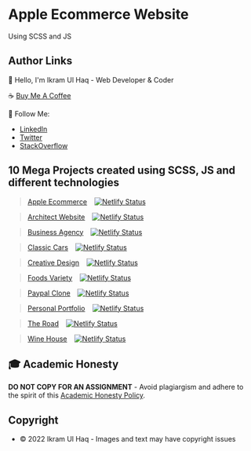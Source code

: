 # Apple Ecommerce Website

Using SCSS and JS


## Author Links

👋 Hello, I'm Ikram Ul Haq - Web Developer & Coder

☕ [Buy Me A Coffee](https://www.buymeacoffee.com/ikramdev)

🚀 Follow Me:

- [LinkedIn](https://www.linkedin.com/in/ikramdeveloper/)
- [Twitter](https://twitter.com/ikramdeveloper)
- [StackOverflow](https://stackoverflow.com/users/13859212/ikram-ul-haq)


## 10 Mega Projects created using SCSS, JS and different technologies

> [Apple Ecommerce](https://apple-ecommerce-mega.netlify.app/) &ensp; [![Netlify Status](https://api.netlify.com/api/v1/badges/5f30c15c-5dd9-4616-89d9-e25dca0bd360/deploy-status)](https://app.netlify.com/sites/apple-ecommerce-mega/deploys)

> [Architect Website](https://architect-website-mega.netlify.app/) &ensp; [![Netlify Status](https://api.netlify.com/api/v1/badges/0ad00d76-fcf0-476c-a4c5-bb2487b8a1f0/deploy-status)](https://app.netlify.com/sites/architect-website-mega/deploys)

> [Business Agency](https://business-agency-mega.netlify.app/) &ensp; [![Netlify Status](https://api.netlify.com/api/v1/badges/659f497b-c077-4065-9976-4d7b3636937c/deploy-status)](https://app.netlify.com/sites/business-agency-mega/deploys)

> [Classic Cars](https://classic-cars-mega.netlify.app/) &ensp; [![Netlify Status](https://api.netlify.com/api/v1/badges/cecf6002-ae40-4622-a9c7-4bc3fa99b0cb/deploy-status)](https://app.netlify.com/sites/classic-cars-mega/deploys)

> [Creative Design](https://creative-design-mega.netlify.app/) &ensp; [![Netlify Status](https://api.netlify.com/api/v1/badges/bb63baae-5dc7-44e8-bf50-b3860a5eb0d0/deploy-status)](https://app.netlify.com/sites/creative-design-mega/deploys)

> [Foods Variety](https://foods-variety-mega.netlify.app/) &ensp; [![Netlify Status](https://api.netlify.com/api/v1/badges/8131497c-8178-426e-b0b3-b1d85214b267/deploy-status)](https://app.netlify.com/sites/foods-variety-mega/deploys)

> [Paypal Clone](https://paypal-clone-mega.netlify.app/) &ensp; [![Netlify Status](https://api.netlify.com/api/v1/badges/4986e30a-27a6-4950-8b29-12faaf8b1960/deploy-status)](https://app.netlify.com/sites/paypal-clone-mega/deploys)

> [Personal Portfolio](https://personal-portfolio-mega.netlify.app/) &ensp; [![Netlify Status](https://api.netlify.com/api/v1/badges/cc508b19-ef2d-4e68-9afd-e502262650cc/deploy-status)](https://app.netlify.com/sites/personal-portfolio-mega/deploys)

> [The Road](https://the-road-mega.netlify.app/) &ensp; [![Netlify Status](https://api.netlify.com/api/v1/badges/59783552-388e-4247-819d-0f05a3a427d8/deploy-status)](https://app.netlify.com/sites/the-road-mega/deploys)

> [Wine House](https://wine-house-mega.netlify.app/) &ensp; [![Netlify Status](https://api.netlify.com/api/v1/badges/6eec4b86-80c9-462b-9c3b-f880a2477011/deploy-status)](https://app.netlify.com/sites/wine-house-mega/deploys)


## 🎓 Academic Honesty

**DO NOT COPY FOR AN ASSIGNMENT** - Avoid plagiargism and adhere to the spirit of this [Academic Honesty Policy](https://www.freecodecamp.org/news/academic-honesty-policy/).


## Copyright

- © 2022 Ikram Ul Haq - Images and text may have copyright issues
